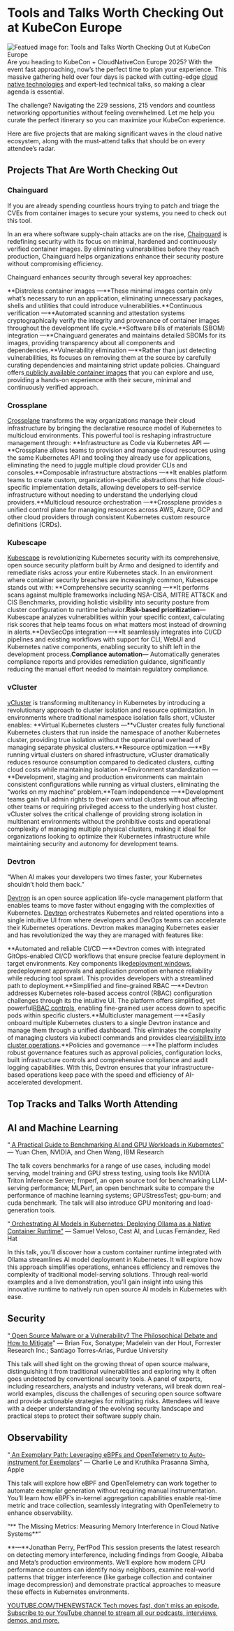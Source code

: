 # Tools and Talks Worth Checking Out at KubeCon Europe
![Featued image for: Tools and Talks Worth Checking Out at KubeCon Europe](https://cdn.thenewstack.io/media/2025/03/10287a30-conference12-1024x606.jpeg)
Are you heading to KubeCon + CloudNativeCon Europe 2025? With the event fast approaching, now’s the perfect time to plan your experience. This massive gathering held over four days is packed with cutting-edge [cloud native technologies](https://thenewstack.io/cloud-native/) and expert-led technical talks, so making a clear agenda is essential.

The challenge? Navigating the 229 sessions, 215 vendors and countless networking opportunities without feeling overwhelmed. Let me help you curate the perfect itinerary so you can maximize your KubeCon experience.

Here are five projects that are making significant waves in the cloud native ecosystem, along with the must-attend talks that should be on every attendee’s radar.

## Projects That Are Worth Checking Out
### Chainguard
If you are already spending countless hours trying to patch and triage the CVEs from container images to secure your systems, you need to check out this tool.

In an era where software supply-chain attacks are on the rise, [Chainguard](https://thenewstack.io/chainguard-launches-cpu-gpu-containers-for-ai-frameworks/) is redefining security with its focus on minimal, hardened and continuously verified container images. By eliminating vulnerabilities before they reach production, Chainguard helps organizations enhance their security posture without compromising efficiency.

Chainguard enhances security through several key approaches:

**Distroless container images —**These minimal images contain only what’s necessary to run an application, eliminating unnecessary packages, shells and utilities that could introduce vulnerabilities.**Continuous verification —**Automated scanning and attestation systems cryptographically verify the integrity and provenance of container images throughout the development life cycle.**Software bills of materials (SBOM) integration —**Chainguard generates and maintains detailed SBOMs for its images, providing transparency about all components and dependencies.**Vulnerability elimination —**Rather than just detecting vulnerabilities, its focuses on removing them at the source by carefully curating dependencies and maintaining strict update policies.
Chainguard offers[ publicly available container images](https://images.chainguard.dev/directory/?category=all) that you can explore and use, providing a hands-on experience with their secure, minimal and continuously verified approach.

### Crossplane
[Crossplane](https://thenewstack.io/kubecon-24-crossplane-a-developer-friendly-control-plane/) transforms the way organizations manage their cloud infrastructure by bringing the declarative resource model of Kubernetes to multicloud environments. This powerful tool is reshaping infrastructure management through:
**Infrastructure as Code via Kubernetes API —**Crossplane allows teams to provision and manage cloud resources using the same Kubernetes API and tooling they already use for applications, eliminating the need to juggle multiple cloud provider CLIs and consoles.**Composable infrastructure abstractions —**It enables platform teams to create custom, organization-specific abstractions that hide cloud-specific implementation details, allowing developers to self-service infrastructure without needing to understand the underlying cloud providers.**Multicloud resource orchestration —**Crossplane provides a unified control plane for managing resources across AWS, Azure, GCP and other cloud providers through consistent Kubernetes custom resource definitions (CRDs).
### Kubescape
[Kubescape](https://thenewstack.io/kubescape-achieves-cncf-incubation-status/) is revolutionizing Kubernetes security with its comprehensive, open source security platform built by Armo and designed to identify and remediate risks across your entire Kubernetes stack. In an environment where container security breaches are increasingly common, Kubescape stands out with:
**Comprehensive security scanning —**It performs scans against multiple frameworks including NSA-CISA, MITRE ATT&CK and CIS Benchmarks, providing holistic visibility into security posture from cluster configuration to runtime behavior.**Risk-based prioritization**— Kubescape analyzes vulnerabilities within your specific context, calculating risk scores that help teams focus on what matters most instead of drowning in alerts.**DevSecOps integration —**It seamlessly integrates into CI/CD pipelines and existing workflows with support for CLI, WebUI and Kubernetes native components, enabling security to shift left in the development process.**Compliance automation**— Automatically generates compliance reports and provides remediation guidance, significantly reducing the manual effort needed to maintain regulatory compliance.
### vCluster
[vCluster](https://thenewstack.io/vcluster-to-the-rescue/) is transforming multitenancy in Kubernetes by introducing a revolutionary approach to cluster isolation and resource optimization. In environments where traditional namespace isolation falls short, vCluster enables:
**Virtual Kubernetes clusters —**vCluster creates fully functional Kubernetes clusters that run inside the namespace of another Kubernetes cluster, providing true isolation without the operational overhead of managing separate physical clusters.**Resource optimization —**By running virtual clusters on shared infrastructure, vCluster dramatically reduces resource consumption compared to dedicated clusters, cutting cloud costs while maintaining isolation.**Environment standardization —**Development, staging and production environments can maintain consistent configurations while running as virtual clusters, eliminating the “works on my machine” problem.**Team independence —**Development teams gain full admin rights to their own virtual clusters without affecting other teams or requiring privileged access to the underlying host cluster.
vCluster solves the critical challenge of providing strong isolation in multitenant environments without the prohibitive costs and operational complexity of managing multiple physical clusters, making it ideal for organizations looking to optimize their Kubernetes infrastructure while maintaining security and autonomy for development teams.

### Devtron
“When AI makes your developers two times faster, your Kubernetes shouldn’t hold them back.”

[Devtron](https://github.com/devtron-labs/devtron) is an open source application life-cycle management platform that enables teams to move faster without engaging with the complexities of Kubernetes. [Devtron](https://devtron.ai/) orchestrates Kubernetes and related operations into a single intuitive UI from where developers and DevOps teams can accelerate their Kubernetes operations.
Devtron makes managing Kubernetes easier and has revolutionized the way they are managed with features like:

**Automated and reliable CI/CD —**Devtron comes with integrated GitOps-enabled CI/CD workflows that ensure precise feature deployment in target environments. Key components like[deployment windows](https://devtron.ai/blog/execute-controlled-deployments-in-kubernetes-environments/), predeployment approvals and application promotion enhance reliability while reducing tool sprawl. This provides developers with a streamlined path to deployment.**Simplified and fine-grained RBAC —**Devtron addresses Kubernetes role-based access control (RBAC) configuration challenges through its the intuitive UI. The platform offers simplified, yet powerful[RBAC controls](https://devtron.ai/blog/sso-and-rbac-a-secure-access-strategy-for-your-kubernetes/), enabling fine-grained user access down to specific pods within specific clusters.**Multicluster management —**Easily onboard multiple Kubernetes clusters to a single Devtron instance and manage them through a unified dashboard. This eliminates the complexity of managing clusters via kubectl commands and provides clear[visibility into cluster operations](https://devtron.ai/blog/managing-kubernetes-resources-across-multiple-clusters/).**Policies and governance —**The platform includes robust governance features such as approval policies, configuration locks, built infrastructure controls and comprehensive compliance and audit logging capabilities.
With this, Devtron ensures that your infrastructure-based operations keep pace with the speed and efficiency of AI-accelerated development.

## Top Tracks and Talks Worth Attending
## AI and Machine Learning
“[ A Practical Guide to Benchmarking AI and GPU Workloads in Kubernetes”](https://kccnceu2025.sched.com/event/1tx7Q/a-practical-guide-to-benchmarking-ai-and-gpu-workloads-in-kubernetes-yuan-chen-nvidia-chen-wang-ibm-research?iframe=no&w=100%&sidebar=yes&bg=no) — Yuan Chen, NVIDIA, and Chen Wang, IBM Research

The talk covers benchmarks for a range of use cases, including model serving, model training and GPU stress testing, using tools like NVIDIA Triton Inference Server; fmperf, an open source tool for benchmarking LLM-serving performance; MLPerf, an open benchmark suite to compare the performance of machine learning systems; GPUStressTest; gpu-burn; and cuda benchmark. The talk will also introduce GPU monitoring and load-generation tools.

“[ Orchestrating AI Models in Kubernetes: Deploying Ollama as a Native Container Runtime”](https://kccnceu2025.sched.com/event/1tx97/orchestrating-ai-models-in-kubernetes-deploying-ollama-as-a-native-container-runtime-samuel-veloso-cast-ai-lucas-fernandez-red-hat?iframe=no&w=100%&sidebar=yes&bg=no) — Samuel Veloso, Cast AI, and Lucas Fernández, Red Hat

In this talk, you’ll discover how a custom container runtime integrated with Ollama streamlines AI model deployment in Kubernetes. It will explore how this approach simplifies operations, enhances efficiency and removes the complexity of traditional model-serving solutions. Through real-world examples and a live demonstration, you’ll gain insight into using this innovative runtime to natively run open source AI models in Kubernetes with ease.

## Security
“[ Open Source Malware or a Vulnerability? The Philosophical Debate and How to Mitigate](https://kccnceu2025.sched.com/#)” — Brian Fox, Sonatype; Madelein van der Hout, Forrester Research Inc.; Santiago Torres-Arias, Purdue University

This talk will shed light on the growing threat of open source malware, distinguishing it from traditional vulnerabilities and exploring why it often goes undetected by conventional security tools. A panel of experts, including researchers, analysts and industry veterans, will break down real-world examples, discuss the challenges of securing open source software and provide actionable strategies for mitigating risks. Attendees will leave with a deeper understanding of the evolving security landscape and practical steps to protect their software supply chain.

## Observability
“[ An Exemplary Path: Leveraging eBPFs and OpenTelemetry to Auto-instrument for Exemplars](https://kccnceu2025.sched.com/event/1txEI/an-exemplary-path-leveraging-ebpfs-and-opentelemetry-to-auto-instrument-for-exemplars-charlie-le-kruthika-prasanna-simha-apple?iframe=no&w=100%&sidebar=yes&bg=no)” — Charlie Le and Kruthika Prasanna Simha, Apple

This talk will explore how eBPF and OpenTelemetry can work together to automate exemplar generation without requiring manual instrumentation. You’ll learn how eBPF’s in-kernel aggregation capabilities enable real-time metric and trace collection, seamlessly integrating with OpenTelemetry to enhance observability.

“** The Missing Metrics: Measuring Memory Interference in Cloud Native Systems**“

**—**Jonathan Perry, PerfPod
This session presents the latest research on detecting memory interference, including findings from Google, Alibaba and Meta’s production environments. We’ll explore how modern CPU performance counters can identify noisy neighbors, examine real-world patterns that trigger interference (like garbage collection and container image decompression) and demonstrate practical approaches to measure these effects in Kubernetes environments.

[
YOUTUBE.COM/THENEWSTACK
Tech moves fast, don't miss an episode. Subscribe to our YouTube
channel to stream all our podcasts, interviews, demos, and more.
](https://youtube.com/thenewstack?sub_confirmation=1)
